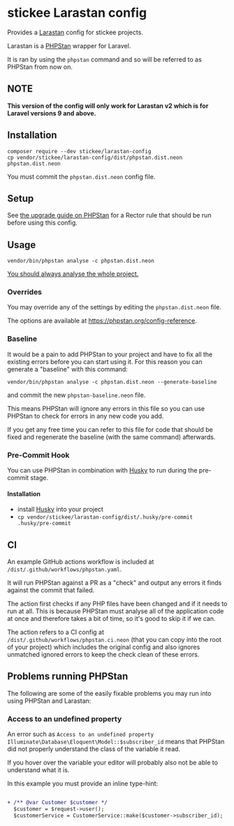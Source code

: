# stickee Larastan config

Provides a [Larastan](https://github.com/larastan/larastan) config for stickee projects.

Larastan is a [PHPStan](https://phpstan.org/) wrapper for Laravel.

It is ran by using the `phpstan` command and so will be referred to as PHPStan from now on.

## NOTE

**This version of the config will only work for Larastan v2 which is for Laravel versions 9 and above.**

## Installation

```shell
composer require --dev stickee/larastan-config
cp vendor/stickee/larastan-config/dist/phpstan.dist.neon phpstan.dist.neon
```

You must commit the `phpstan.dist.neon` config file.

## Setup

See [the upgrade guide on PHPStan](https://github.com/larastan/larastan/blob/3.x/UPGRADE.md#correct-return-types-for-model-relation-methods) for a Rector rule that should be run before using this config.

## Usage

```shell
vendor/bin/phpstan analyse -c phpstan.dist.neon
```

[You should always analyse the whole project.](https://phpstan.org/blog/why-you-should-always-analyse-whole-project)

### Overrides

You may override any of the settings by editing the `phpstan.dist.neon` file.

The options are available at https://phpstan.org/config-reference.

### Baseline

It would be a pain to add PHPStan to your project and have to fix all the existing errors before you can start using it. 
For this reason you can generate a "baseline" with this command:

```shell
vendor/bin/phpstan analyse -c phpstan.dist.neon --generate-baseline
```

and commit the new `phpstan-baseline.neon` file.

This means PHPStan will ignore any errors in this file so you can use PHPStan to check for errors in any new code you add.

If you get any free time you can refer to this file for code that should be fixed and regenerate the baseline (with the same command) afterwards.

### Pre-Commit Hook

You can use PHPStan in combination with [Husky](https://typicode.github.io/husky/) to run during the pre-commit stage.

#### Installation

- install [Husky](https://typicode.github.io/husky/#/?id=automatic-recommended) into your project
- `cp vendor/stickee/larastan-config/dist/.husky/pre-commit .husky/pre-commit`

## CI

An example GitHub actions workflow is included at `/dist/.github/workflows/phpstan.yaml`.

It will run PHPStan against a PR as a "check" and output any errors it finds against the commit that failed.

The action first checks if any PHP files have been changed and if it needs to run at all. This is because PHPStan must analyse all of the application code at once and therefore takes a bit of time, so it's good to skip it if we can.

The action refers to a CI config at `/dist/.github/workflows/phpstan.ci.neon` (that you can copy into the root of your project) which includes the original config and also ignores unmatched ignored errors to keep the check clean of these errors.

## Problems running PHPStan

The following are some of the easily fixable problems you may run into using PHPStan and Larastan:

### Access to an undefined property

An error such as `Access to an undefined property Illuminate\Database\Eloquent\Model::$subscriber_id` means that PHPStan did not properly understand the class of the variable it read.

If you hover over the variable your editor will probably also not be able to understand what it is.

In this example you must provide an inline type-hint:

```diff

+ /** @var Customer $customer */
  $customer = $request->user();
  $customerService = CustomerService::make($customer->subscriber_id);
```
